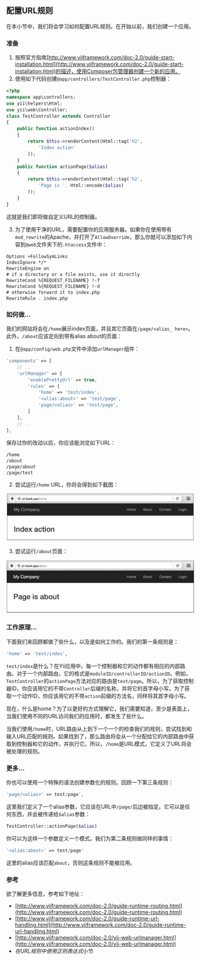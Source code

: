 ## 配置URL规则

在本小节中，我们将会学习如何配置URL规则。在开始以前，我们创建一个应用。

### 准备

1. 按照官方指南[http://www.yiiframework.com/doc-2.0/guide-start-installation.html](http://www.yiiframework.com/doc-2.0/guide-start-installation.html)的描述，使用Composer包管理器创建一个新的应用。
2. 使用如下代码创建`@app/controllers/TestController.php`控制器：

```php
<?php
namespace app\controllers;
use yii\helpers\Html;
use yii\web\Controller;
class TestController extends Controller
{
    public function actionIndex()
    {
        return $this->renderContent(Html::tag('h2',
            'Index action'
        ));
    }
    public function actionPage($alias)
    {
        return $this->renderContent(Html::tag('h2',
            'Page is '. Html::encode($alias)
        ));
    }
}
```

这就是我们即将做自定义URL的控制器。

3. 为了使用干净的URL，需要配置你的应用服务器。如果你在使用带有`mod_rewrite`的Apache，并打开了`AllowOverride`，那么你就可以添加如下内容到`@web`文件夹下的`.htaccess`文件中：

```
Options +FollowSymLinks
IndexIgnore */*
RewriteEngine on
# if a directory or a file exists, use it directly
RewriteCond %{REQUEST_FILENAME} !-f
RewriteCond %{REQUEST_FILENAME} !-d
# otherwise forward it to index.php
RewriteRule . index.php
```

### 如何做...

我们的网站将会在`/home`展示index页面，并且其它页面在`/page/<alias_ here>`。此外，`/about`应该定向到带有alias about的页面：

1. 在`@app/config/web.php`文件中添加`urlManager`组件：

```php
'components' => [
    // ..
    'urlManager' => [
        'enablePrettyUrl' => true,
        'rules' => [
            'home' => 'test/index',
            '<alias:about>' => 'test/page',
            'page/<alias>' => 'test/page',
        ]
    ],
    // ..
],
```

保存过你的改动以后，你应该能浏览如下URL：

```
/home
/about
/page/about
/page/test
```

2. 尝试运行`/home` URL，你将会得到如下截图：

![](../images/201.png)

3. 尝试运行`/about`页面：

![](../images/202.png)

### 工作原理...

下面我们来回顾都做了些什么，以及是如何工作的。我们的第一条规则是：

```php
'home' => 'test/index',
```

`test/index`是什么？在Yii应用中，每一个控制器和它的动作都有相应的内部路由。对于一个内部路由，它的格式是`moduleID/controllerID/actionID`。例如，`TestController`的`actionPage`方法对应的路由是`test/page`。所以，为了获取控制器ID，你应该用它的不带`Controller`后缀的名称，并将它的首字母小写。为了获取一个动作ID，你应该用它的不带`action`前缀的方法名，同样将其首字母小写。

现在，什么是home？为了以更好的方式理解它，我们需要知道，至少是表面上，当我们使用不同的URL访问我们的应用时，都发生了些什么。

当我们使用`/home`时，URL路由从上到下一个一个的检查我们的规则，尝试找到和输入URL匹配的规则。如果找到了，那么路由将会从一个分配给它的内部路由中获取到控制器和它的动作，并执行它。所以，`/home`是URL模式，它定义了URL将会被处理的规则。

### 更多...

你也可以使用一个特殊的语法创建参数化的规则。回顾一下第三条规则：

```php
'page/<alias>' => test/page',
```

这里我们定义了一个alias参数，它应该在URL中`/page/`后边被指定。它可以是任何东西，并会被传递给`$alias`参数：

```php
TestController::actionPage($alias)
```

你可以为这样一个参数定义一个模式。我们为第二条规则做同样的事情：

```php
'<alias:about>' => test/page'
```

这里的alias应该匹配`about`，否则这条规则不能被应用。

### 参考

欲了解更多信息，参考如下地址：

- [http://www.yiiframework.com/doc-2.0/guide-runtime-routing.html](http://www.yiiframework.com/doc-2.0/guide-runtime-routing.html)
- [http://www.yiiframework.com/doc-2.0/guide-runtime-url-handling.html](http://www.yiiframework.com/doc-2.0/guide-runtime-url-handling.html)
- [http://www.yiiframework.com/doc-2.0/yii-web-urlmanager.html](http://www.yiiframework.com/doc-2.0/yii-web-urlmanager.html)
- *在URL规则中使用正则表达式*小节